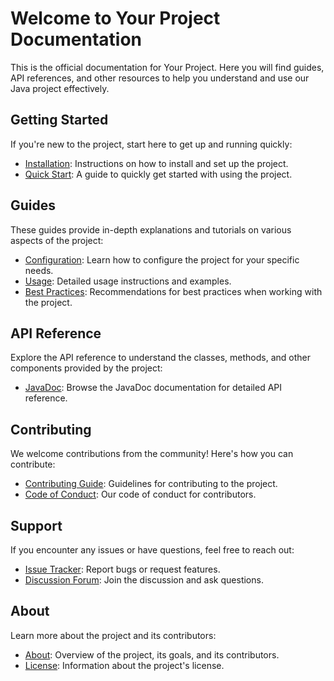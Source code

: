 # Welcome to Your Project Documentation

This is the official documentation for Your Project. Here you will find guides, API references, and other resources to help you understand and use our Java project effectively.

## Getting Started

If you're new to the project, start here to get up and running quickly:

- [Installation](installation.md): Instructions on how to install and set up the project.
- [Quick Start](quick-start.md): A guide to quickly get started with using the project.

## Guides

These guides provide in-depth explanations and tutorials on various aspects of the project:

- [Configuration](configuration.md): Learn how to configure the project for your specific needs.
- [Usage](usage.md): Detailed usage instructions and examples.
- [Best Practices](best-practices.md): Recommendations for best practices when working with the project.

## API Reference

Explore the API reference to understand the classes, methods, and other components provided by the project:

- [JavaDoc](javadoc/index.html): Browse the JavaDoc documentation for detailed API reference.

## Contributing

We welcome contributions from the community! Here's how you can contribute:

- [Contributing Guide](contributing.md): Guidelines for contributing to the project.
- [Code of Conduct](code-of-conduct.md): Our code of conduct for contributors.

## Support

If you encounter any issues or have questions, feel free to reach out:

- [Issue Tracker](https://github.com/your-project/issues): Report bugs or request features.
- [Discussion Forum](https://example.com/forum): Join the discussion and ask questions.

## About

Learn more about the project and its contributors:

- [About](about.md): Overview of the project, its goals, and its contributors.
- [License](license.md): Information about the project's license.
